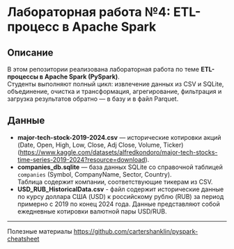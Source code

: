 # Лабораторная работа №4: ETL-процесс в Apache Spark

## Описание

В этом репозитории реализована лабораторная работа по теме **ETL-процессы в Apache Spark (PySpark)**.  
Студенты выполняют полный цикл: извлечение данных из CSV и SQLite, объединение, очистка и трансформация, агрегирование, фильтрация и загрузка результатов обратно — в базу и в файл Parquet.

## Данные

- **major-tech-stock-2019-2024.csv** — исторические котировки акций (Date, Open, High, Low, Close, Adj Close, Volume, Ticker) (https://www.kaggle.com/datasets/alfredkondoro/major-tech-stocks-time-series-2019-2024?resource=download).  
- **companies_db.sqlite** — база данных SQLite со справочной таблицей `companies` (Symbol, CompanyName, Sector, Country).  
  Таблица содержит компании, соответствующие тикерам из CSV.
- **USD_RUB_HistoricalData.csv** - файл содержит исторические данные по курсу доллара США (USD) к российскому рублю (RUB) за период примерно с 2019 по конец 2024 года. Данные представляют собой ежедневные котировки валютной пары USD/RUB.

---
Полезные материалы https://github.com/cartershanklin/pyspark-cheatsheet


